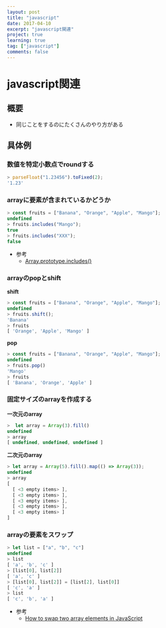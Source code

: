 ```yaml
---
layout: post
title: "javascript"
date: 2017-04-10
excerpt: "javascript関連"
project: true
learning: true
tag: ["javascript"]
comments: false
---
```


# javascript関連

## 概要
 - 同じことをするのにたくさんのやり方がある

## 具体例

### 数値を特定小数点でroundする

```js
> parseFloat("1.23456").toFixed(2);
'1.23'
```

### arrayに要素が含まれているかどうか

```js
> const fruits = ["Banana", "Orange", "Apple", "Mango"];
undefined
> fruits.includes("Mango");
true
> fruits.includes("XXX");
false
```
 - 参考
   - [Array.prototype.includes()](https://developer.mozilla.org/en-US/docs/Web/JavaScript/Reference/Global_Objects/Array/includes)

### arrayのpopとshift

**shift**  
```js
> const fruits = ["Banana", "Orange", "Apple", "Mango"];
undefined
> fruits.shift();
'Banana'
> fruits
[ 'Orange', 'Apple', 'Mango' ]
```

**pop**  
```js
> const fruits = ["Banana", "Orange", "Apple", "Mango"];
undefined
> fruits.pop()
'Mango'
> fruits
[ 'Banana', 'Orange', 'Apple' ]
```

### 固定サイズのarrayを作成する

**一次元のarray**  
```js
>  let array = Array(3).fill()
undefined
> array
[ undefined, undefined, undefined ]
```

**二次元のarray**  
```js
> let array = Array(5).fill().map(() => Array(3));
undefined
> array
[
  [ <3 empty items> ],
  [ <3 empty items> ],
  [ <3 empty items> ],
  [ <3 empty items> ],
  [ <3 empty items> ]
]
```

### arrayの要素をスワップ

```js
> let list = ["a", "b", "c"]
undefined
> list
[ 'a', 'b', 'c' ]
> [list[0], list[2]]
[ 'a', 'c' ]
> [list[0], list[2]] = [list[2], list[0]]
[ 'c', 'a' ]
> list
[ 'c', 'b', 'a' ]
```
 - 参考
   - [How to swap two array elements in JavaScript](https://flaviocopes.com/javascript-swap-array-elements/)

